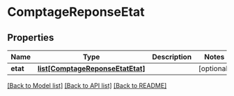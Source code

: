 # ComptageReponseEtat

## Properties
Name | Type | Description | Notes
------------ | ------------- | ------------- | -------------
**etat** | [**list[ComptageReponseEtatEtat]**](ComptageReponseEtatEtat.md) |  | [optional] 

[[Back to Model list]](../README.md#documentation-for-models) [[Back to API list]](../README.md#documentation-for-api-endpoints) [[Back to README]](../README.md)


